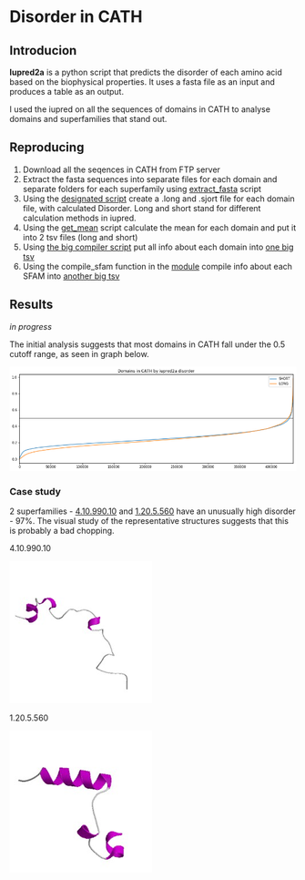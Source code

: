 # Disorder in CATH

## Introducion

**Iupred2a** is a python script that predicts the disorder of each amino acid based on the biophysical properties. It uses a fasta file as an input and produces a table as an output.

I used the iupred on all the sequences of domains in CATH to analyse domains and superfamilies that stand out.

## Reproducing
1. Download all the seqences in CATH from FTP server
2. Extract the fasta sequences into separate files for each domain and separate folders for each superfamily using [extract_fasta]('./scripts/extract_fasta.py') script
3. Using the [designated script](./scripts/perform_full_iupred.sh) create a .long and .sjort file for each domain file, with calculated Disorder. Long and short stand for different calculation methods in iupred.
4. Using the [get_mean](./scripts/get_mean.py) script calculate the mean for each domain and put it into 2 tsv files (long and short)
5. Using [the big compiler script](./scripts/compile_all_data.py) put all info about each domain into [one big tsv]('./compiled.tsv')
6. Using the compile_sfam function in the [module](./CATH_disorder.py) compile info about each SFAM into [another big tsv](./sfam_compiled.tsv)


## Results
*in progress*

The initial analysis suggests that most domains in CATH fall under the 0.5 cutoff range, as seen in graph below.

![all_domains](./figs/all_domains.png)


### Case study

2 superfamilies - [4.10.990.10](http://www.cathdb.info/version/latest/superfamily/4.10.990.10) and [1.20.5.560](http://www.cathdb.info/version/latest/superfamily/1.20.5.560) have an unusually high disorder - 97%. The visual study of the representative structures suggests that this is probably a bad chopping.

4.10.990.10

![first_SFAM](./figs/1qvgK01.jpeg)

1.20.5.560

![second_SFAM](./figs/1vq7P02.jpeg)
